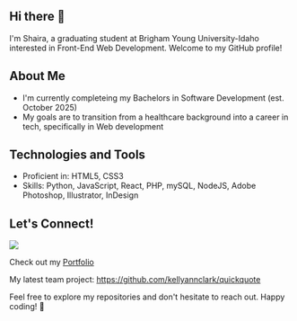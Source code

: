 ## Hi there 👋

I'm Shaira, a graduating student at Brigham Young University-Idaho interested in Front-End Web Development. Welcome to my GitHub profile!

## About Me

- I'm currently completeing my Bachelors in Software Development (est. October 2025)
- My goals are to transition from a healthcare background into a career in tech, specifically in Web development

## Technologies and Tools

- Proficient in: HTML5, CSS3
- Skills: Python, JavaScript, React, PHP, mySQL, NodeJS, Adobe Photoshop, Illustrator, InDesign
  
## Let's Connect!

[![](https://img.shields.io/badge/LinkedIn-blue?style=for-the-badge&logo=linkedin&logoColor=white)](https://linkedin.com/in/shaira-silos) 

Check out my [Portfolio](https://silos-sk.github.io/portfolio/)

My latest team project: https://github.com/kellyannclark/quickquote

Feel free to explore my repositories and don't hesitate to reach out. Happy coding! 🚀

